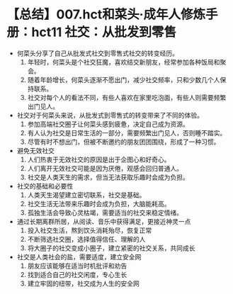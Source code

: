 # 【总结】007.hct和菜头·成年人修炼手册：hct11 社交：从批发到零售

-   何菜头分享了自己从批发式社交到零售式社交的转变经历。
    1.  年轻时，何菜头是个社交狂魔，喜欢结交新朋友，经常参加各种饭局和聚会。
    2.  随着年龄增长，何菜头逐渐不愿出门，减少社交频率，只和少数几个人保持联系。
    3.  社交对每个人的看法不同，有些人喜欢在家里吃泡面，有些人则需要频繁出门见人。
-   社交对于何菜头来说，从批发式到零售式的转变带来了不同的体验。
    1.  参加高端社交圈子让何菜头感到疲惫，决定自己成为资源。
    2.  有人认为社交是日常生活的一部分，需要频繁出门见人，否则睡不踏实。
    3.  尽管有时不想出门，但被不断邀约的朋友团团围绕，形成了一种习惯。
-   避免无效社交
    1.  人们热衷于无效社交的原因是出于企图心和好奇心。
    2.  人们离开无效社交可能是因为厌倦，观感会回归普通人。
    3.  社交是人类天生的需求，但当无法获取乐趣时会成为负担。
-   社交的基础和必要性
    1.  人类天生渴望建立密切联系，社交是基础。
    2.  社交生活无法带来乐趣时会成为负担，大脑能耗高。
    3.  孤独生活会导致心灵枯竭，需要适当的社交来稳定情绪。
-   通过长期离群所居，从阅读、音乐中获得满足，更接近神灵一点
    1.  投入社交生活，熬到饮头消耗殆尽，恢复正常
    2.  不断筛选社交圈，选择值得信任、理解的人
    3.  将大圈子的社交变成小圈子，建立紧密的社交关系，共同成长
-   社交是人类社会的盐，需要适度，建立安全网
    1.  朋友应该能够在适当时机批评和劝告
    2.  找到适合自己的社交闲度，专心生长
    3.  建立牢固的纽带，社交成为人生的安全网